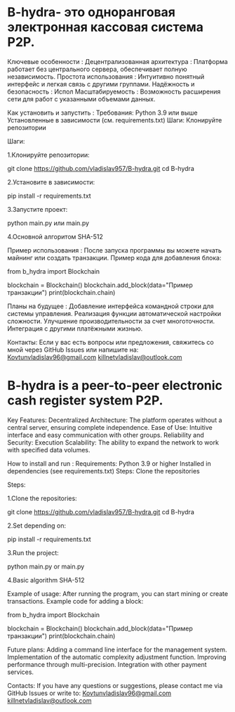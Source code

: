 # B-hydra- это одноранговая электронная кассовая система P2P.


Ключевые особенности :
Децентрализованная архитектура : Платформа работает без центрального сервера, обеспечивает полную независимость.
Простота использования : Интуитивно понятный интерфейс и легкая связь с другими группами.
Надёжность и безопасность : Испол
Масштабируемость : Возможность расширения сети для работ с указанными объемами данных.


Как установить и запустить :
Требования:
Python 3.9 или выше
Установленные в зависимости (см. requirements.txt)
Шаги:
Клонируйте репозитории


Шаги:

1.Клонируйте репозитории:

git clone https://github.com/vladislav957/B-hydra.git
cd B-hydra

2.Установите в зависимости:

pip install -r requirements.txt

3.Запустите проект:

python main.py или main.py

4.Основной алгоритом SHA-512

Пример использования :
После запуска программы вы можете начать майнинг или создать транзакции. Пример кода для добавления блока:

from b_hydra import Blockchain

blockchain = Blockchain()
blockchain.add_block(data="Пример транзакции")
print(blockchain.chain)

Планы на будущее :
Добавление интерфейса командной строки для системы управления.
Реализация функции автоматической настройки сложности.
Улучшение производительности за счет многоточности.
Интеграция с другими платёжными жизнью.


Контакты:
Если у вас есть вопросы или предложения, свяжитесь со мной через GitHub Issues или напишите на: Kovtunvladislav96@gmail.com killnetvladislav@outlook.com

# B-hydra is a peer-to-peer electronic cash register system P2P.

Key Features: Decentralized Architecture: The platform operates without a central server, ensuring complete independence. Ease of Use: Intuitive interface and easy communication with other groups. Reliability and Security: Execution Scalability: The ability to expand the network to work with specified data volumes.

How to install and run : Requirements: Python 3.9 or higher Installed in dependencies (see requirements.txt) Steps: Clone the repositories

Steps:

1.Clone the repositories:

git clone https://github.com/vladislav957/B-hydra.git
cd B-hydra

2.Set depending on:

pip install -r requirements.txt

3.Run the project:

python main.py or main.py

4.Basic algorithm SHA-512

Example of usage: After running the program, you can start mining or create transactions. Example code for adding a block:

from b_hydra import Blockchain

blockchain = Blockchain()
blockchain.add_block(data="Пример транзакции")
print(blockchain.chain)

Future plans: Adding a command line interface for the management system. Implementation of the automatic complexity adjustment function. Improving performance through multi-precision. Integration with other payment services.

Contacts: If you have any questions or suggestions, please contact me via GitHub Issues or write to: Kovtunvladislav96@gmail.com killnetvladislav@outlook.com



